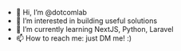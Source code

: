 - 👋 Hi, I’m @dotcomlab
- 👀 I’m interested in building useful solutions
- 🌱 I’m currently learning NextJS, Python, Laravel 
- 📫 How to reach me: just DM me! :)

<!---
dotcomlab/dotcomlab is a ✨ special ✨ repository because its `README.md` (this file) appears on your GitHub profile.
You can click the Preview link to take a look at your changes.
--->
